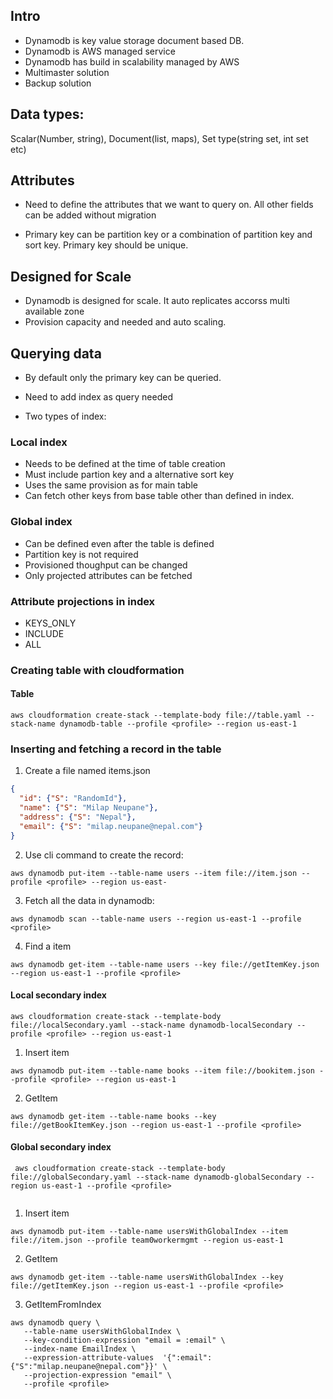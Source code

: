 ## Intro
- Dynamodb is key value storage document based DB.
- Dynamodb is AWS managed service
- Dynamodb has build in scalability managed by AWS
- Multimaster solution
- Backup solution

## Data types:
Scalar(Number, string), Document(list, maps), Set type(string set, int set etc)

## Attributes
- Need to define the attributes that we want to query on. All other fields can be added without migration

- Primary key can be partition key or a combination of partition key and sort key. Primary key should be unique.

## Designed for Scale

- Dynamodb is designed for scale. It auto replicates accorss multi available zone 
- Provision capacity and needed and auto scaling.

## Querying data
- By default only the primary key can be queried.

- Need to add index as query needed 

- Two types of index:

### Local index
- Needs to be defined at the time of table creation
- Must include partion key and a alternative sort key
- Uses the same provision as for main table
- Can fetch other keys from base table other than defined in index.

### Global index
- Can be defined even after the table is defined
- Partition key is not required
- Provisioned thoughput can be changed
- Only projected attributes can be fetched

### Attribute projections in index
- KEYS_ONLY
- INCLUDE
- ALL
 
### Creating table with cloudformation

#### Table
```
aws cloudformation create-stack --template-body file://table.yaml --stack-name dynamodb-table --profile <profile> --region us-east-1
```

### Inserting and fetching a record in the table

1. Create a file named items.json

```Json
{
  "id": {"S": "RandomId"},
  "name": {"S": "Milap Neupane"},
  "address": {"S": "Nepal"},
  "email": {"S": "milap.neupane@nepal.com"}
}
```

2. Use cli command to create the record:

```
aws dynamodb put-item --table-name users --item file://item.json --profile <profile> --region us-east-
```

3. Fetch all the data in dynamodb:

```
aws dynamodb scan --table-name users --region us-east-1 --profile <profile>
```

4. Find a item

```
aws dynamodb get-item --table-name users --key file://getItemKey.json --region us-east-1 --profile <profile>
```

#### Local secondary index
```
aws cloudformation create-stack --template-body file://localSecondary.yaml --stack-name dynamodb-localSecondary --profile <profile> --region us-east-1
```

1. Insert item
```
aws dynamodb put-item --table-name books --item file://bookitem.json --profile <profile> --region us-east-1
```

2. GetItem
```
aws dynamodb get-item --table-name books --key file://getBookItemKey.json --region us-east-1 --profile <profile>
```

#### Global secondary index
```
 aws cloudformation create-stack --template-body file://globalSecondary.yaml --stack-name dynamodb-globalSecondary --region us-east-1 --profile <profile>
 
```
1. Insert item
```
aws dynamodb put-item --table-name usersWithGlobalIndex --item file://item.json --profile team0workermgmt --region us-east-1
```

2. GetItem
```
aws dynamodb get-item --table-name usersWithGlobalIndex --key file://getItemKey.json --region us-east-1 --profile <profile>
```

3. GetItemFromIndex

```
aws dynamodb query \
   --table-name usersWithGlobalIndex \
   --key-condition-expression "email = :email" \
   --index-name EmailIndex \
   --expression-attribute-values  '{":email":{"S":"milap.neupane@nepal.com"}}' \
   --projection-expression "email" \
   --profile <profile>
```